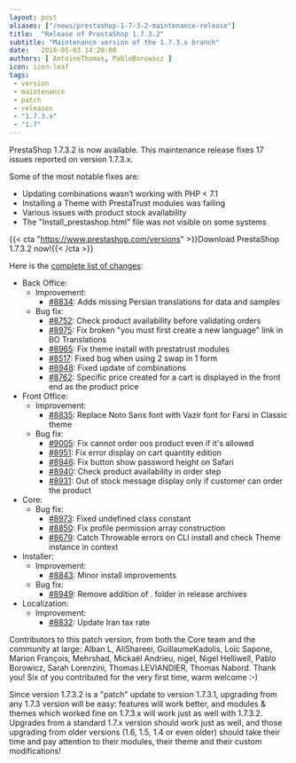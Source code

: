 ```yaml
---
layout: post
aliases: ["/news/prestashop-1-7-3-2-maintenance-release"]
title:  "Release of PrestaShop 1.7.3.2"
subtitle: "Maintenance version of the 1.7.3.x branch"
date:   2018-05-03 14:20:00
authors: [ AntoineThomas, PabloBorowicz ]
icon: icon-leaf
tags:
 - version
 - maintenance
 - patch
 - releases
 - "1.7.3.x"
 - "1.7"
---
```


PrestaShop 1.7.3.2 is now available. This maintenance release fixes 17 issues reported on version 1.7.3.x.

Some of the most notable fixes are:

* Updating combinations wasn’t working with PHP < 7.1
* Installing a Theme with PrestaTrust modules was failing
* Various issues with product stock availability
* The "Install_prestashop.html" file was not visible on some systems


{{< cta "https://www.prestashop.com/versions" >}}Download PrestaShop 1.7.3.2 now!{{< /cta >}}

Here is the [complete list of changes](https://github.com/PrestaShop/PrestaShop/milestone/39?closed=1):

- Back Office:
  - Improvement:
    - [#8834](https://github.com/PrestaShop/PrestaShop/pull/8834): Adds missing Persian translations for data and samples
  - Bug fix:
    - [#8752](https://github.com/PrestaShop/PrestaShop/pull/8752): Check product availability before validating orders
    - [#8975](https://github.com/PrestaShop/PrestaShop/pull/8975): Fix broken "you must first create a new language" link in BO Translations
    - [#8965](https://github.com/PrestaShop/PrestaShop/pull/8965): Fix theme install with prestatrust modules
    - [#8517](https://github.com/PrestaShop/PrestaShop/pull/8517): Fixed bug when using 2 swap in 1 form
    - [#8948](https://github.com/PrestaShop/PrestaShop/pull/8948): Fixed update of combinations
    - [#8762](https://github.com/PrestaShop/PrestaShop/pull/8762): Specific price created for a cart is displayed in the front end as the product price
- Front Office:
  - Improvement:
    - [#8835](https://github.com/PrestaShop/PrestaShop/pull/8835): Replace Noto Sans font with Vazir font for Farsi in Classic theme
  - Bug fix:
    - [#9005](https://github.com/PrestaShop/PrestaShop/pull/9005): Fix cannot order oos product even if it's allowed
    - [#8951](https://github.com/PrestaShop/PrestaShop/pull/8951): Fix error display on cart quantity edition
    - [#8946](https://github.com/PrestaShop/PrestaShop/pull/8946): Fix button show password height on Safari
    - [#8940](https://github.com/PrestaShop/PrestaShop/pull/8940): Check product availability in order step
    - [#8931](https://github.com/PrestaShop/PrestaShop/pull/8931): Out of stock message display only if customer can order the product
- Core:
  - Bug fix:
    - [#8973](https://github.com/PrestaShop/PrestaShop/pull/8973): Fixed undefined class constant
    - [#8850](https://github.com/PrestaShop/PrestaShop/pull/8850): Fix profile permission array construction
    - [#8679](https://github.com/PrestaShop/PrestaShop/pull/8679): Catch Throwable errors on CLI install and check Theme instance in context
- Installer:
  - Improvement:
    - [#8843](https://github.com/PrestaShop/PrestaShop/pull/8843): Minor install improvements
  - Bug fix:
    - [#8949](https://github.com/PrestaShop/PrestaShop/pull/8949): Remove addition of . folder in release archives
- Localization:
  - Improvement:
    - [#8832](https://github.com/PrestaShop/PrestaShop/pull/8832): Update Iran tax rate


Contributors to this patch version, from both the Core team and the community at large: Alban L, AliShareei, GuillaumeKadolis, Loïc Sapone, Marion François, Mehrshad, Mickaël Andrieu, nigel, Nigel Helliwell, Pablo Borowicz, Sarah Lorenzini, Thomas LEVIANDIER, Thomas Nabord. Thank you! Six of you contributed for the very first time, warm welcome :-) 

Since version 1.7.3.2 is a "patch" update to version 1.7.3.1, upgrading from any 1.7.3 version will be easy: features will work better, and modules & themes which worked fine on 1.7.3.x will work just as well with 1.7.3.2.<br/>
Upgrades from a standard 1.7.x version should work just as well, and those upgrading from older versions (1.6, 1.5, 1.4 or even older) should take their time and pay attention to their modules, their theme and their custom modifications!
